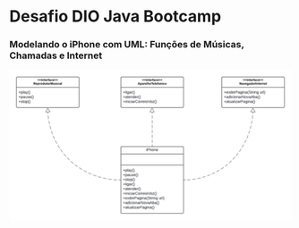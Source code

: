 # Desafio DIO Java Bootcamp

### Modelando o iPhone com UML: Funções de Músicas, Chamadas e Internet

![Diagrama de Classe UML](asset/iphone-uml.png)